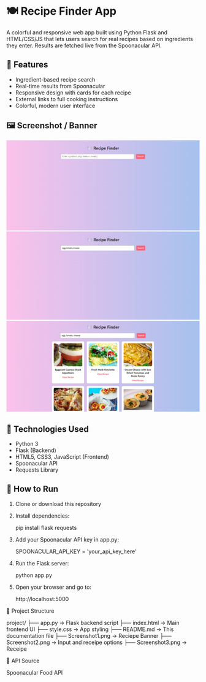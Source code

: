 # 🍽️ Recipe Finder App

A colorful and responsive web app built using Python Flask and HTML/CSS/JS that lets users search for real recipes based on ingredients they enter. Results are fetched live from the Spoonacular API.

## 🌟 Features

- Ingredient-based recipe search
- Real-time results from Spoonacular
- Responsive design with cards for each recipe
- External links to full cooking instructions
- Colorful, modern user interface

## 🖼 Screenshot / Banner

![Search Form](Screenshot1.png)
![Recipe Options](Screenshot2.png)
![Recipe Results](Screenshot3.png)

## 🧪 Technologies Used

- Python 3
- Flask (Backend)
- HTML5, CSS3, JavaScript (Frontend)
- Spoonacular API
- Requests Library

## 🚀 How to Run

1. Clone or download this repository
2. Install dependencies:
   
   pip install flask requests

3. Add your Spoonacular API key in app.py:

   SPOONACULAR_API_KEY = 'your_api_key_here'

4. Run the Flask server:

   python app.py

5. Open your browser and go to:

   http://localhost:5000

📁 Project Structure

project/
├── app.py             → Flask backend script
├── index.html         → Main frontend UI
├── style.css          → App styling
├── README.md          → This documentation file
├── Screenshot1.png    → Reciepe Banner
├── Screenshot2.png    → Input and receipe options
├── Screenshot3.png    → Receipe

📎 API Source

   Spoonacular Food API
